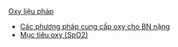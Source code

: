 [Oxy liệu pháp](../100%20Reference%20notes/Oxy%20li%E1%BB%87u%20ph%C3%A1p.md)  
- [Các phương pháp cung cấp oxy cho BN nặng](../C%C3%A1c%20ph%C6%B0%C6%A1ng%20ph%C3%A1p%20cung%20c%E1%BA%A5p%20oxy%20cho%20BN%20n%E1%BA%B7ng.md)  
- [Mục tiêu oxy (SpO2)](../M%E1%BB%A5c%20ti%C3%AAu%20oxy%20(SpO2).md)